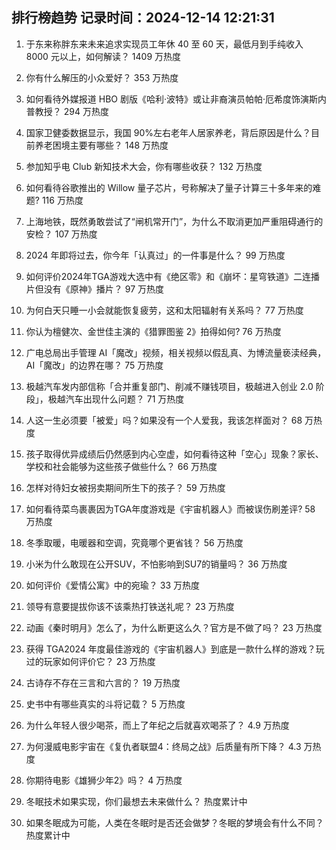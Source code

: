 
## 排行榜趋势 记录时间：2024-12-14 12:21:31
  
  1. 于东来称胖东来未来追求实现员工年休 40 至 60 天，最低月到手纯收入 8000 元以上，如何解读？ 1409 万热度
    
  2. 你有什么解压的小众爱好？ 353 万热度
    
  3. 如何看待外媒报道 HBO 剧版《哈利·波特》或让非裔演员帕帕·厄希度饰演斯内普教授？ 294 万热度
    
  4. 国家卫健委数据显示，我国 90%左右老年人居家养老，背后原因是什么？目前养老困境主要有哪些？ 148 万热度
    
  5. 参加知乎电 Club 新知技术大会，你有哪些收获？ 132 万热度
    
  6. 如何看待谷歌推出的 Willow 量子芯片，号称解决了量子计算三十多年来的难题? 116 万热度
    
  7. 上海地铁，既然勇敢尝试了“闸机常开门”，为什么不取消更加严重阻碍通行的安检？ 107 万热度
    
  8. 2024 年即将过去，你今年「认真过」的一件事是什么？ 99 万热度
    
  9. 如何评价2024年TGA游戏大选中有《绝区零》和《崩坏：星穹铁道》二连播片但没有《原神》播片？ 97 万热度
    
  10. 为何白天只睡一小会就能恢复疲劳，这和太阳辐射有关系吗？ 77 万热度
    
  11. 你认为檀健次、金世佳主演的《猎罪图鉴 2》拍得如何? 76 万热度
    
  12. 广电总局出手管理 AI「魔改」视频，相关视频以假乱真、为博流量亵渎经典，AI「魔改」的边界在哪？ 75 万热度
    
  13. 极越汽车发内部信称「合并重复部门、削减不赚钱项目，极越进入创业 2.0 阶段」，极越汽车出现什么问题？ 71 万热度
    
  14. 人这一生必须要「被爱」吗？如果没有一个人爱我，我该怎样面对？ 68 万热度
    
  15. 孩子取得优异成绩后仍然感到内心空虚，如何看待这种「空心」现象？家长、学校和社会能够为这些孩子做些什么？ 66 万热度
    
  16. 怎样对待妇女被拐卖期间所生下的孩子？ 59 万热度
    
  17. 如何看待菜鸟裹裹因为TGA年度游戏是《宇宙机器人》而被误伤刷差评? 58 万热度
    
  18. 冬季取暖，电暖器和空调，究竟哪个更省钱？ 56 万热度
    
  19. 小米为什么敢现在公开SUV，不怕影响到SU7的销量吗？ 36 万热度
    
  20. 如何评价《爱情公寓》中的宛瑜？ 33 万热度
    
  21. 领导有意要提拔你该不该乘热打铁送礼呢？ 23 万热度
    
  22. 动画《秦时明月》怎么了，为什么断更这么久？官方是不做了吗？ 23 万热度
    
  23. 获得 TGA2024 年度最佳游戏的《宇宙机器人》到底是一款什么样的游戏？玩过的玩家如何评价它？ 23 万热度
    
  24. 古诗存不存在三言和六言的？ 19 万热度
    
  25. 史书中有哪些真实的斗将记载？ 5 万热度
    
  26. 为什么年轻人很少喝茶，而上了年纪之后就喜欢喝茶了？ 4.9 万热度
    
  27. 为何漫威电影宇宙在《复仇者联盟4：终局之战》后质量有所下降？ 4.3 万热度
    
  28. 你期待电影《雄狮少年2》吗？ 4 万热度
    
  29. 冬眠技术如果实现，你们最想去未来做什么？ 热度累计中
    
  30. 如果冬眠成为可能，人类在冬眠时是否还会做梦？冬眠的梦境会有什么不同？ 热度累计中
    